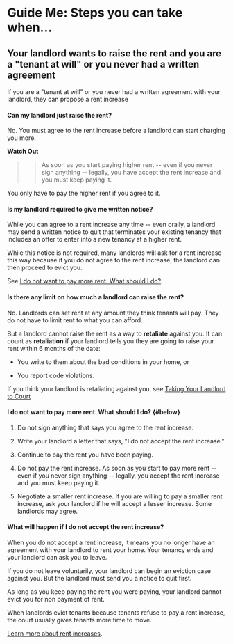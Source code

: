 Guide Me: Steps you can take when...
====================================

Your landlord wants to raise the rent and you are a \"tenant at will\" or you never had a written agreement
-----------------------------------------------------------------------------------------------------------

If you are a \"tenant at will\" or you never had a written agreement
with your landlord, they can propose a rent increase

#### Can my landlord just raise the rent?

No. You must agree to the rent increase before a landlord can start
charging you more.

**Watch Out**

>> As soon as you start paying higher rent -- even if you never sign
>> anything -- legally, you have accept the rent increase and you must
>> keep paying it.

You only have to pay the higher rent if you agree to it.

#### Is my landlord required to give me written notice?

While you can agree to a rent increase any time -- even orally, a
landlord may send a written notice to quit that terminates your existing
tenancy that includes an offer to enter into a new tenancy at a higher
rent. 

While this notice is not required, many landlords will ask for a
rent increase this way because if you do not agree to the rent increase,
the landlord can then proceed to evict you. 

See [I do not want to pay more rent. What should I do?](#below).

#### Is there any limit on how much a landlord can raise the rent?

No. Landlords can set rent at any amount they think tenants will pay.
They do not have to limit rent to what you can afford.

But a landlord cannot raise the rent as a way to **retaliate** against
you. It can count as **retaliation** if your landlord tells you they are
going to raise your rent within 6 months of the date:

-   You write to them about the bad conditions in your home, or

-   You report code violations.

If you think your landlord is retaliating against you, see [Taking Your
Landlord to Court](https://www.MassLegalHelp.org/taking-landlord-to-court)

#### I do not want to pay more rent. What should I do? {#below}

1.  Do not sign anything that says you agree to the rent increase.

2.  Write your landlord a letter that says, \"I do not accept the rent
    increase.\"

3.  Continue to pay the rent you have been paying.

4.  Do not pay the rent increase. As soon as you start to pay more rent
    -- even if you never sign anything -- legally, you accept the rent
     increase and you must keep paying it.

5.  Negotiate a smaller rent increase. If you are willing to pay a
     smaller rent increase, ask your landlord if he will accept a
     lesser increase. Some landlords may agree.
<a name="not accept"></a>
#### What will happen if I do not accept the rent increase?

When you do not accept a rent increase, it means you no longer have an
agreement with your landlord to rent your home. Your tenancy ends and
your landlord can ask you to leave.

If you do not leave voluntarily, your landlord can begin an eviction
case against you. But the landlord must send you a notice to quit first.

As long as you keep paying the rent you were paying, your landlord
cannot evict you for non payment of rent.

When landlords evict tenants because tenants refuse to pay a rent
increase, the court usually gives tenants more time to move.

[Learn more about rent increases](https://www.masslegalhelp.org/housing/lt1-chapter-5-rent).